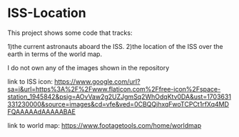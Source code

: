 # ISS-Location
This project shows some code that tracks:

1)the current astronauts aboard the ISS.
2)the location of the ISS over the earth in terms of the world map.

I do not own any of the images shown in the repository

link to ISS icon: https://www.google.com/url?sa=i&url=https%3A%2F%2Fwww.flaticon.com%2Ffree-icon%2Fspace-station_1945842&psig=AOvVaw2g2UZJgmSq2WhOdqKtv0DA&ust=1703631331230000&source=images&cd=vfe&ved=0CBQQjhxqFwoTCPCt1rfXq4MDFQAAAAAdAAAAABAE

link to world map: https://www.footagetools.com/home/worldmap
